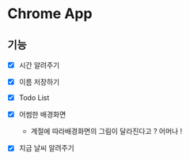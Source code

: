 # Chrome App 

## 기능


- [x] 시간 알려주기
- [x] 이름 저장하기
- [x] Todo List
- [x] 어썸한 배경화면
    
    * 계절에 따라배경화면의 그림이 달라진다고 ? 어머나 !

- [x] 지금 날씨 알려주기